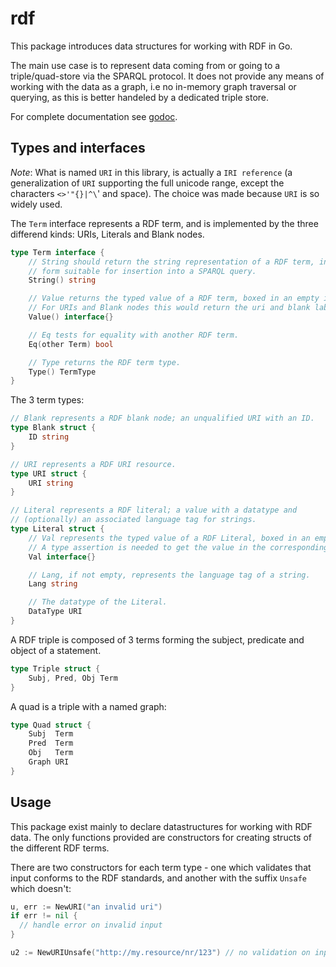 # rdf

This package introduces data structures for working with RDF in Go.

The main use case is to represent data coming from or going to a triple/quad-store via the SPARQL protocol. It does not provide any means of working with the data as a graph, i.e no in-memory graph traversal or querying, as this is better handeled by a dedicated triple store.

For complete documentation see [godoc](http://godoc.org/github.com/knakk/rdf).

## Types and interfaces

_Note_: What is named `URI` in this library, is actually a `IRI reference` (a generalization of `URI` supporting the full unicode range, except the characters `<>'"{}|^\`' and space). The choice was made because `URI` is so widely used.

The `Term` interface represents a RDF term, and is implemented by the three differend kinds: URIs, Literals and Blank nodes.

```go
type Term interface {
	// String should return the string representation of a RDF term, in a
	// form suitable for insertion into a SPARQL query.
	String() string

	// Value returns the typed value of a RDF term, boxed in an empty interface.
	// For URIs and Blank nodes this would return the uri and blank label as strings.
	Value() interface{}

	// Eq tests for equality with another RDF term.
	Eq(other Term) bool

	// Type returns the RDF term type.
	Type() TermType
}
```

The 3 term types:

```go
// Blank represents a RDF blank node; an unqualified URI with an ID.
type Blank struct {
	ID string
}
```

```go
// URI represents a RDF URI resource.
type URI struct {
	URI string
}
```

```go
// Literal represents a RDF literal; a value with a datatype and
// (optionally) an associated language tag for strings.
type Literal struct {
	// Val represents the typed value of a RDF Literal, boxed in an empty interface.
	// A type assertion is needed to get the value in the corresponding Go type.
	Val interface{}

	// Lang, if not empty, represents the language tag of a string.
	Lang string

	// The datatype of the Literal.
	DataType URI
}
```

A RDF triple is composed of 3 terms forming the subject, predicate and object of a statement.

```go
type Triple struct {
	Subj, Pred, Obj Term
}
```

A quad is a triple with a named graph:
```go
type Quad struct {
	Subj  Term
	Pred  Term
	Obj   Term
	Graph URI
}
```

## Usage

This package exist mainly to declare datastructures for working with RDF data. The only functions provided are constructors for creating structs of the different RDF terms.

There are two constructors for each term type - one which validates that input conforms to the RDF standards, and another with the suffix `Unsafe` which doesn't:

```go
u, err := NewURI("an invalid uri")
if err != nil {
  // handle error on invalid input
}

u2 := NewURIUnsafe("http://my.resource/nr/123") // no validation on input
```
